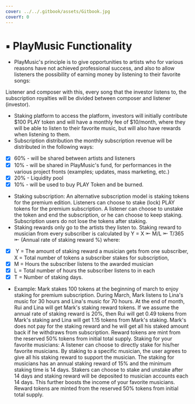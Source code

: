 ```yaml
---
cover: ../../.gitbook/assets/Gitbook.jpg
coverY: 0
---
```


# ▪ PlayMusic Functionality

* PlayMusic's principle is to give opportunities to artists who for various reasons have not achieved professional success, and also to allow listeners the possibility of earning money by listening to their favorite songs:

Listener and composer with this, every song that the investor listens to, the subscription royalties will be divided between composer and listener (investor).

* Staking platform to access the platform, investors will initially contribute $100 PLAY token and will have a monthly fee of $10/month, where they will be able to listen to their favorite music, but will also have rewards when listening to them.
* Subscription distribution the monthly subscription revenue will be distributed in the following ways:

<!---->

* [x] 60% - will be shared between artists and listeners&#x20;
* [x] 10% - will be shared in PlayMusic's fund, for performances in the various project fronts (examples; updates, mass marketing, etc.)&#x20;
* [x] 20%  - Liquidity pool
* [x] 10% - will be used to buy PLAY Token and be burned.

<!---->

* Staking subscription: An alternative subscription model is staking tokens for the premium edition. Listeners can choose to stake (lock) PLAY tokens for the premium subscription. A listener can choose to unstake the token and end the subscription, or he can choose to keep staking. Subscription users do not lose the tokens after staking.&#x20;
* Staking rewards only go to the artists they listen to. Staking reward to musician from every subscriber is calculated by Y = X ⇤ M/L ⇤ T/365 ⇤ (Annual rate of staking reward %) where:&#x20;

<!---->

* [x] &#x20;Y = The amount of staking reward a musician gets from one subscriber, X = Total number of tokens a subscriber stakes for subscription,&#x20;
* [x] M = Hours the subscriber listens to the awarded musician&#x20;
* [x] L = Total number of hours the subscriber listens to in each
* [x] T = Number of staking days.&#x20;

<!---->

* Example: Mark stakes 100 tokens at the beginning of march to enjoy staking for premium subscription. During March, Mark listens to Lina's music for 30 hours and Lina's music for 70 hours. At the end of month, Rui and Lina will get Mark's staking reward tokens. If we assume the annual rate of staking reward is 20%, then Rui will get 0.49 tokens from Mark's staking and Lina will get 1.15 tokens from Mark's staking. Mark's does not pay for the staking reward and he will get all his staked amount back if he withdraws from subscription. Reward tokens are mint from the reserved 50% tokens from initial total supply. Staking for your favorite musicians: A listener can choose to directly stake for his/her favorite musicians. By staking to a specific musician, the user agrees to give all his staking reward to support the musician. The staking for musicians has an annual staking reward of 15% and the minimum staking time is 14 days. Stakers can choose to stake and unstake after 14 days and staking reward will be deposited to musician accounts each 14 days. This further boosts the income of your favorite musicians. Reward tokens are minted from the reserved 50% tokens from initial total supply.
